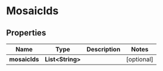 
# MosaicIds

## Properties
Name | Type | Description | Notes
------------ | ------------- | ------------- | -------------
**mosaicIds** | **List&lt;String&gt;** |  |  [optional]



